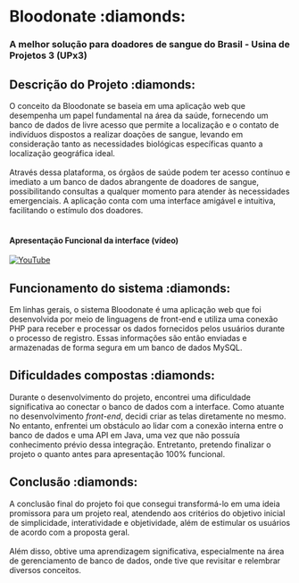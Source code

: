 <h1>Bloodonate :diamonds:	</h1> 
<h3>A melhor solução para doadores de sangue do Brasil - Usina de Projetos 3 (UPx3)</h3>
<h3></h3>


<h2>Descrição do Projeto :diamonds:</h2>
O conceito da Bloodonate se baseia em uma aplicação web que desempenha um papel fundamental na área da saúde, fornecendo um banco de dados de livre acesso que permite a localização e o contato de indivíduos dispostos a realizar doações de sangue, levando em consideração tanto as necessidades biológicas específicas quanto a localização geográfica ideal. <br><br>
Através dessa plataforma, os órgãos de saúde podem ter acesso contínuo e imediato a um banco de dados abrangente de doadores de sangue, possibilitando consultas a qualquer momento para atender às necessidades emergenciais. A aplicação conta com uma interface amigável e intuitiva, facilitando o estímulo dos doadores. <br><br>

<h4>Apresentação Funcional da interface (vídeo)</h4>

[![YouTube](https://i.postimg.cc/m25KkL9s/image-3-5.png)](https://youtu.be/JyFaLmXliJM)

<h2>Funcionamento do sistema :diamonds:</h2>
Em linhas gerais, o sistema Bloodonate é uma aplicação web que foi desenvolvida por meio de linguagens de front-end e utiliza uma conexão PHP para receber e processar os dados fornecidos pelos usuários durante o processo de registro. Essas informações são então enviadas e armazenadas de forma segura em um banco de dados MySQL.

<h2>Dificuldades compostas :diamonds:</h2>
Durante o desenvolvimento do projeto, encontrei uma dificuldade significativa ao conectar o banco de dados com a interface. Como atuante no desenvolvimento <i>front-end</i>, decidi criar as telas diretamente no mesmo. No entanto, enfrentei um obstáculo ao lidar com a conexão interna entre o banco de dados e uma API em Java, uma vez que não possuía conhecimento prévio dessa integração. Entretanto, pretendo finalizar o projeto o quanto antes para apresentação 100% funcional.

<h2>Conclusão :diamonds:</h2>
A conclusão final do projeto foi que consegui transformá-lo em uma ideia promissora para um projeto real, atendendo aos critérios do objetivo inicial de simplicidade, interatividade e objetividade, além de estimular os usuários de acordo com a proposta geral. <br><br>
Além disso, obtive uma aprendizagem significativa, especialmente na área de gerenciamento de banco de dados, onde tive que revisitar e relembrar diversos conceitos.
